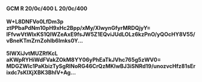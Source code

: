 #### GCM R 20/0c/400 L 20/0c/400
**W+L8DNFVo0LfDm3p**<br/>**ztPPbaPdNm10pH9xHc2Bpp/xMy/XlwynGfyrMRDQjyY=**<br/>**IFfvwVtWlxKS1QIWZeAxE9fsJW5Z1EQviJUdLOLz6kzPnO/yQOcHY8V55/vBneKTmZrnZohIb6lmks0Y...**<br/><br/>
**5IWXiJvtMUZRfKcL**<br/>**aKWpRYHiWdFVakZOkM8YY06yPhEaTkJVhc765g5zWV0=**<br/>**MDGZWIc1PaKbizTySgRINoRG46CrQzMKlwBJ3iSNRd19/unozvcHfz81sErixdc7sKlXjXBK3BhIV+Ag...**